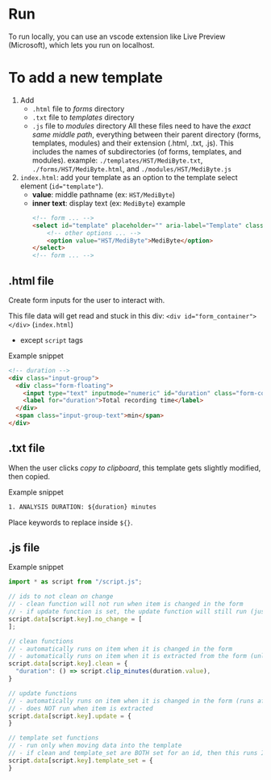 # Run

To run locally, you can use an vscode extension like Live Preview (Microsoft), which lets you run on localhost.

# To add a new template

1. Add
    - `.html` file to *forms* directory
    - `.txt` file to *templates* directory
    - `.js` file to *modules* directory
        All these files need to have the *exact same middle path*, everything between their parent directory (forms, templates, modules) and their extension (.html, .txt, .js). This includes the names of subdirectories (of forms, templates, and modules).
        example: `./templates/HST/MediByte.txt`, `./forms/HST/MediByte.html`, and `./modules/HST/MediByte.js`
1. `index.html`: add your template as an option to the template select element (`id="template"`).
    - **value**: middle pathname (ex: `HST/MediByte`)
    - **inner text**: display text (ex: `MediByte`)
    example
        ```html
        <!-- form ... -->
        <select id="template" placeholder="" aria-label="Template" class="form-control">
            <!-- other options ... -->
            <option value="HST/MediByte">MediByte</option>
        </select>
        <!-- form ... -->
        ```

## .html file

Create form inputs for the user to interact with.

This file data will get read and stuck in this div: `<div id="form_container"></div>` (`index.html`)
- except `script` tags

Example snippet

```html
<!-- duration -->
<div class="input-group">
  <div class="form-floating">
    <input type="text" inputmode="numeric" id="duration" class="form-control" placeholder="">
    <label for="duration">Total recording time</label>
  </div>
  <span class="input-group-text">min</span>
</div>
```

## .txt file

When the user clicks *copy to clipboard*, this template gets slightly modified, then copied.

Example snippet

```txt
1. ANALYSIS DURATION: ${duration} minutes
```

Place keywords to replace inside `${}`.

## .js file

Example snippet

```js
import * as script from "/script.js";

// ids to not clean on change
// - clean function will not run when item is changed in the form
// - if update function is set, the update function will still run (just not the clean function)
script.data[script.key].no_change = [
];

// clean functions
// - automatically runs on item when it is changed in the form
// - automatically runs on item when it is extracted from the form (unless template_set is specified)
script.data[script.key].clean = {
  "duration": () => script.clip_minutes(duration.value),
}

// update functions
// - automatically runs on item when it is changed in the form (runs after clean function)
// - does NOT run when item is extracted
script.data[script.key].update = {
}

// template set functions
// - run only when moving data into the template
// - if clean and template_set are BOTH set for an id, then this runs INSTEAD of the clean function
script.data[script.key].template_set = {
}
```